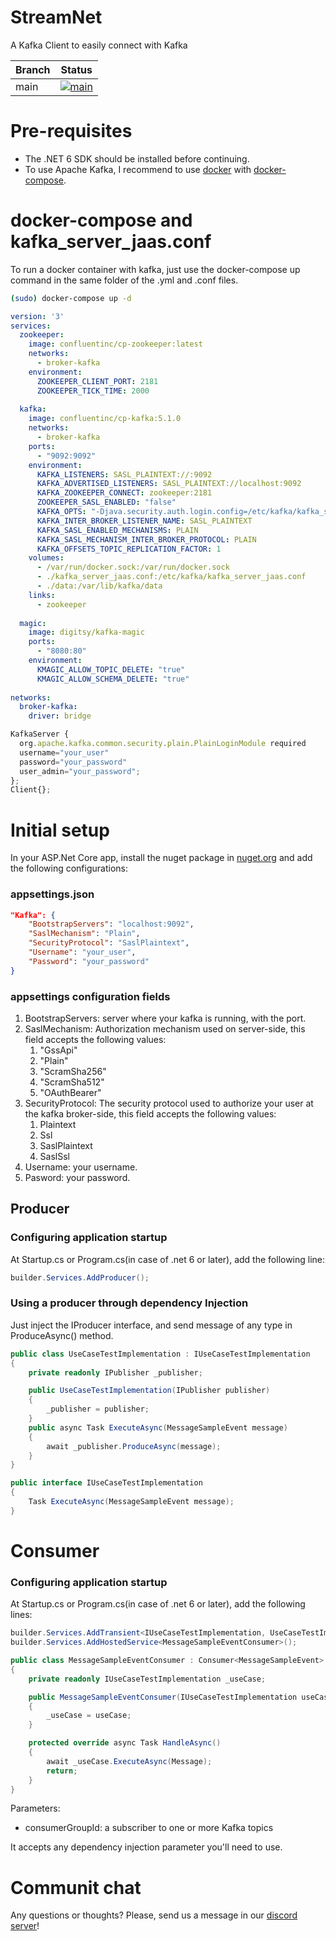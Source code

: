 # StreamNet
A Kafka Client to easily connect with Kafka

| Branch | Status                                                                                                                                                                                         |                                                                            
|--------|------------------------------------------------------------------------------------------------------------------------------------------------------------------------------------------------|
| main   | [![main](https://github.com/otaviolarrosa/StreamNet/actions/workflows/publish.yml/badge.svg?branch=main&event=push)](https://github.com/otaviolarrosa/MassTransit/actions/workflows/publish.yml) | 

# Pre-requisites
- The .NET 6 SDK should be installed before continuing.
- To use Apache Kafka, I recommend to use [docker](https://docs.docker.com/engine/install/) with [docker-compose](https://docs.docker.com/compose/).

# docker-compose and kafka_server_jaas.conf
To run a docker container with kafka, just use the docker-compose up command in the same folder of the .yml and .conf files.



``` sh
(sudo) docker-compose up -d
```

``` yml
version: '3'
services:
  zookeeper:
    image: confluentinc/cp-zookeeper:latest
    networks: 
      - broker-kafka
    environment:
      ZOOKEEPER_CLIENT_PORT: 2181
      ZOOKEEPER_TICK_TIME: 2000
  
  kafka:
    image: confluentinc/cp-kafka:5.1.0
    networks: 
      - broker-kafka
    ports:
      - "9092:9092"
    environment:
      KAFKA_LISTENERS: SASL_PLAINTEXT://:9092
      KAFKA_ADVERTISED_LISTENERS: SASL_PLAINTEXT://localhost:9092
      KAFKA_ZOOKEEPER_CONNECT: zookeeper:2181
      ZOOKEEPER_SASL_ENABLED: "false"
      KAFKA_OPTS: "-Djava.security.auth.login.config=/etc/kafka/kafka_server_jaas.conf"
      KAFKA_INTER_BROKER_LISTENER_NAME: SASL_PLAINTEXT
      KAFKA_SASL_ENABLED_MECHANISMS: PLAIN
      KAFKA_SASL_MECHANISM_INTER_BROKER_PROTOCOL: PLAIN
      KAFKA_OFFSETS_TOPIC_REPLICATION_FACTOR: 1
    volumes:
      - /var/run/docker.sock:/var/run/docker.sock
      - ./kafka_server_jaas.conf:/etc/kafka/kafka_server_jaas.conf
      - ./data:/var/lib/kafka/data
    links:
      - zookeeper
  
  magic:
    image: digitsy/kafka-magic
    ports:
      - "8080:80"
    environment:
      KMAGIC_ALLOW_TOPIC_DELETE: "true"
      KMAGIC_ALLOW_SCHEMA_DELETE: "true" 
  
networks: 
  broker-kafka:
    driver: bridge
```
``` js
KafkaServer {
  org.apache.kafka.common.security.plain.PlainLoginModule required
  username="your_user"
  password="your_password"
  user_admin="your_password";
};
Client{};
```
# Initial setup
In your ASP.Net Core app, install the nuget package in [nuget.org](https://www.nuget.org/packages/StreamNet/)
and add the following configurations:

### appsettings.json
``` json
"Kafka": {
    "BootstrapServers": "localhost:9092",
    "SaslMechanism": "Plain",
    "SecurityProtocol": "SaslPlaintext",
    "Username": "your_user",
    "Password": "your_password"
}
```
### appsettings configuration fields

1. BootstrapServers: server where your kafka is running, with the port.<br>
2. SaslMechanism: Authorization mechanism used on server-side, this field accepts the following values:
   1. "GssApi"
   2. "Plain"
   3. "ScramSha256"
   4. "ScramSha512"
   5. "OAuthBearer"
3. SecurityProtocol: The security protocol used to authorize your user at the kafka broker-side, this field accepts the following values:
   1. Plaintext
   2. Ssl
   3. SaslPlaintext
   4. SaslSsl
4. Username: your username.
5. Pasword: your password.


## Producer

### Configuring application startup
At Startup.cs or Program.cs(in case of .net 6 or later), add the following line:
``` cs 
builder.Services.AddProducer();
```
### Using a producer through dependency Injection
Just inject the IProducer interface, and send message of any type in ProduceAsync() method.
``` cs 
public class UseCaseTestImplementation : IUseCaseTestImplementation
{
    private readonly IPublisher _publisher;

    public UseCaseTestImplementation(IPublisher publisher)
    {
        _publisher = publisher;
    }
    public async Task ExecuteAsync(MessageSampleEvent message)
    {
        await _publisher.ProduceAsync(message);
    }
}

public interface IUseCaseTestImplementation
{
    Task ExecuteAsync(MessageSampleEvent message);
}
```

# Consumer
### Configuring application startup
At Startup.cs or Program.cs(in case of .net 6 or later), add the following lines:
``` cs 
builder.Services.AddTransient<IUseCaseTestImplementation, UseCaseTestImplementation>();
builder.Services.AddHostedService<MessageSampleEventConsumer>();
```

``` cs
public class MessageSampleEventConsumer : Consumer<MessageSampleEvent>
{
    private readonly IUseCaseTestImplementation _useCase;

    public MessageSampleEventConsumer(IUseCaseTestImplementation useCase) : base(consumerGroupId: "myGroupId")
    {
        _useCase = useCase;
    }

    protected override async Task HandleAsync()
    {
        await _useCase.ExecuteAsync(Message);
        return;
    }
}
```
Parameters: 
- consumerGroupId: a subscriber to one or more Kafka topics

It accepts any dependency injection parameter you'll need to use.

# Communit chat
Any questions or thoughts? 
Please, send us a message in our [discord server](https://discord.gg/xBaPuecx)!